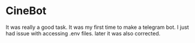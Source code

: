 # CineBot
It was really a good task. It was my first time to make a telegram bot. I just had issue with accessing .env files. later it was also corrected.
